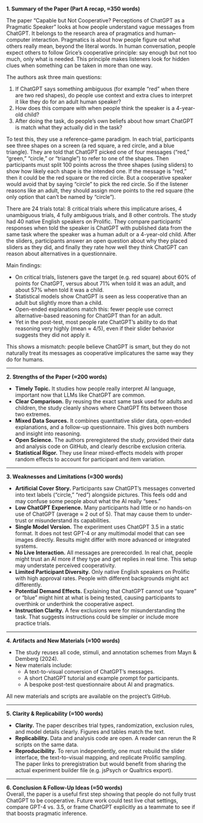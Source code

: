 **1. Summary of the Paper (Part A recap, ≈350 words)**  

The paper “Capable but Not Cooperative? Perceptions of ChatGPT as a Pragmatic Speaker” looks at how people understand vague messages from ChatGPT. It belongs to the research area of pragmatics and human–computer interaction. Pragmatics is about how people figure out what others really mean, beyond the literal words. In human conversation, people expect others to follow Grice’s cooperative principle: say enough but not too much, only what is needed. This principle makes listeners look for hidden clues when something can be taken in more than one way.

The authors ask three main questions:

1. If ChatGPT says something ambiguous (for example “red” when there are two red shapes), do people use context and extra clues to interpret it like they do for an adult human speaker?  
2. How does this compare with when people think the speaker is a 4-year-old child?  
3. After doing the task, do people’s own beliefs about how smart ChatGPT is match what they actually did in the task?

To test this, they use a reference-game paradigm. In each trial, participants see three shapes on a screen (a red square, a red circle, and a blue triangle). They are told that ChatGPT picked one of four messages (“red,” “green,” “circle,” or “triangle”) to refer to one of the shapes. Then participants must split 100 points across the three shapes (using sliders) to show how likely each shape is the intended one. If the message is “red,” then it could be the red square or the red circle. But a cooperative speaker would avoid that by saying “circle” to pick the red circle. So if the listener reasons like an adult, they should assign more points to the red square (the only option that can’t be named by “circle”).  

There are 24 trials total: 8 critical trials where this implicature arises, 4 unambiguous trials, 4 fully ambiguous trials, and 8 other controls. The study had 40 native English speakers on Prolific. They compare participants’ responses when told the speaker is ChatGPT with published data from the same task where the speaker was a human adult or a 4-year-old child. After the sliders, participants answer an open question about why they placed sliders as they did, and finally they rate how well they think ChatGPT can reason about alternatives in a questionnaire.

Main findings:

- On critical trials, listeners gave the target (e.g. red square) about 60% of points for ChatGPT, versus about 71% when told it was an adult, and about 57% when told it was a child.  
- Statistical models show ChatGPT is seen as less cooperative than an adult but slightly more than a child.  
- Open-ended explanations match this: fewer people use correct alternative-based reasoning for ChatGPT than for an adult.  
- Yet in the post-test, most people rate ChatGPT’s ability to do that reasoning very highly (mean ≈ 4/5), even if their slider behavior suggests they did not apply it.

This shows a mismatch: people believe ChatGPT is smart, but they do not naturally treat its messages as cooperative implicatures the same way they do for humans.

---

**2. Strengths of the Paper (≈200 words)**  
- **Timely Topic.** It studies how people really interpret AI language, important now that LLMs like ChatGPT are common.  
- **Clear Comparison.** By reusing the exact same task used for adults and children, the study cleanly shows where ChatGPT fits between those two extremes.  
- **Mixed Data Sources.** It combines quantitative slider data, open-ended explanations, and a follow-up questionnaire. This gives both numbers and insight into reasoning.  
- **Open Science.** The authors preregistered the study, provided their data and analysis code on GitHub, and clearly describe exclusion criteria.  
- **Statistical Rigor.** They use linear mixed-effects models with proper random effects to account for participant and item variation.  

---

**3. Weaknesses and Limitations (≈300 words)**  
- **Artificial Cover Story.** Participants saw ChatGPT’s messages converted into text labels (“circle,” “red”) alongside pictures. This feels odd and may confuse some people about what the AI really “sees.”  
- **Low ChatGPT Experience.** Many participants had little or no hands-on use of ChatGPT (average ≈ 2 out of 5). That may cause them to under-trust or misunderstand its capabilities.  
- **Single Model Version.** The experiment uses ChatGPT 3.5 in a static format. It does not test GPT-4 or any multimodal model that can see images directly. Results might differ with more advanced or integrated systems.  
- **No Live Interaction.** All messages are prerecorded. In real chat, people might trust an AI more if they type and get replies in real time. This setup may understate perceived cooperativity.  
- **Limited Participant Diversity.** Only native English speakers on Prolific with high approval rates. People with different backgrounds might act differently.  
- **Potential Demand Effects.** Explaining that ChatGPT cannot use “square” or “blue” might hint at what is being tested, causing participants to overthink or underthink the cooperative aspect.  
- **Instruction Clarity.** A few exclusions were for misunderstanding the task. That suggests instructions could be simpler or include more practice trials.

---

**4. Artifacts and New Materials (≈100 words)**  
- The study reuses all code, stimuli, and annotation schemes from Mayn & Demberg (2024).  
- New materials include:  
  - A text-to-visual conversion of ChatGPT’s messages.  
  - A short ChatGPT tutorial and example prompt for participants.  
  - A bespoke post-test questionnaire about AI and pragmatics.  

All new materials and scripts are available on the project’s GitHub.

---

**5. Clarity & Replicability (≈100 words)**  
- **Clarity.** The paper describes trial types, randomization, exclusion rules, and model details clearly. Figures and tables match the text.  
- **Replicability.** Data and analysis code are open. A reader can rerun the R scripts on the same data.  
- **Reproducibility.** To rerun independently, one must rebuild the slider interface, the text-to-visual mapping, and replicate Prolific sampling. The paper links to preregistration but would benefit from sharing the actual experiment builder file (e.g. jsPsych or Qualtrics export).

---

**6. Conclusion & Follow-Up Ideas (≈50 words)**  
Overall, the paper is a useful first step showing that people do not fully trust ChatGPT to be cooperative. Future work could test live chat settings, compare GPT-4 vs. 3.5, or frame ChatGPT explicitly as a teammate to see if that boosts pragmatic inference.